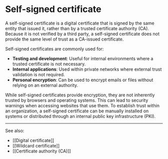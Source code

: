 
# Self-signed certificate

A self-signed certificate is a digital certificate that is signed by the same entity that issued it, rather than by a trusted certificate authority (CA). Because it is not verified by a third party, a self-signed certificate does not provide the same level of trust as a CA-issued certificate.

Self-signed certificates are commonly used for:

- **Testing and development**: Useful for internal environments where a trusted certificate is not necessary.
- **Internal applications**: Used within private networks where external trust validation is not required.
- **Personal encryption**: Can be used to encrypt emails or files without relying on an external authority.

While self-signed certificates provide encryption, they are not inherently trusted by browsers and operating systems. This can lead to security warnings when accessing websites that use them. To establish trust within an organization, a self-signed certificate can be manually installed on systems or distributed through an internal public key infrastructure (PKI).

---

See also:

- [[Digital certificate]]
- [[Wildcard certificate]]
- [[Certificate authority (CA)]]